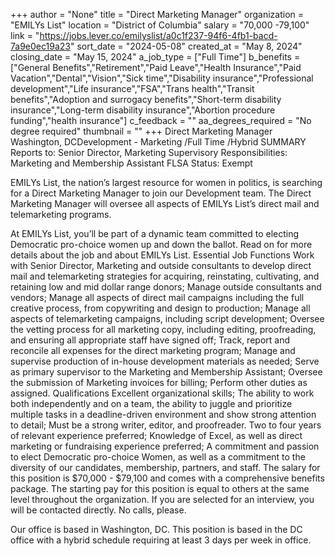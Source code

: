 +++
author = "None"
title = "Direct Marketing Manager"
organization = "EMILYs List"
location = "District of Columbia"
salary = "70,000 -79,100"
link = "https://jobs.lever.co/emilyslist/a0c1f237-94f6-4fb1-bacd-7a9e0ec19a23"
sort_date = "2024-05-08"
created_at = "May 8, 2024"
closing_date = "May 15, 2024"
a_job_type = ["Full Time"]
b_benefits = ["General Benefits","Retirement","Paid Leave","Health Insurance","Paid Vacation","Dental","Vision","Sick time","Disability insurance","Professional development","Life insurance","FSA","Trans health","Transit benefits","Adoption and surrogacy benefits","Short-term disability insurance","Long-term disability insurance","Abortion procedure funding","health insurance"]
c_feedback = ""
aa_degrees_required = "No degree required"
thumbnail = ""
+++
Direct Marketing Manager
Washington, DCDevelopment - Marketing /Full Time /Hybrid
SUMMARY
Reports to: Senior Director, Marketing
Supervisory Responsibilities: Marketing and Membership Assistant
FLSA Status: Exempt

EMILYs List, the nation’s largest resource for women in politics, is searching for a Direct Marketing Manager to join our Development team. The Direct Marketing Manager will oversee all aspects of EMILYs List’s direct mail and telemarketing programs. 

At EMILYs List, you’ll be part of a dynamic team committed to electing Democratic pro-choice women up and down the ballot. Read on for more details about the job and about EMILYs List.
Essential Job Functions
Work with Senior Director, Marketing and outside consultants to develop direct mail and  telemarketing strategies for acquiring, reinstating, cultivating, and retaining low and mid dollar range donors; 
Manage outside consultants and vendors; 
Manage all aspects of direct mail campaigns including the full creative process, from copywriting and design to production; 
Manage all aspects of telemarketing campaigns, including script development; 
Oversee the vetting process for all marketing copy, including editing, proofreading, and ensuring all appropriate staff have signed off;
Track, report and reconcile all expenses for the direct marketing program; 
Manage and supervise production of in-house development materials as needed; 
Serve as primary supervisor to the Marketing and Membership Assistant;
Oversee the submission of Marketing invoices for billing;
Perform other duties as assigned.
Qualifications
Excellent organizational skills;
The ability to work both independently and on a team, the ability to juggle and prioritize multiple tasks in a deadline-driven environment and show strong attention to detail;
Must be a strong writer, editor, and proofreader. 
Two to four years of relevant experience preferred;
Knowledge of Excel, as well as direct marketing or fundraising experience preferred;
A commitment and passion to elect Democratic pro-choice Women, as well as a commitment to the diversity of our candidates, membership, partners, and staff.
The salary for this position is $70,000 - $79,100 and comes with a comprehensive benefits package. The starting pay for this position is equal to others at the same level throughout the organization. If you are selected for an interview, you will be contacted directly. No calls, please.

Our office is based in Washington, DC. This position is based in the DC office with a hybrid schedule requiring at least 3 days per week in office.
